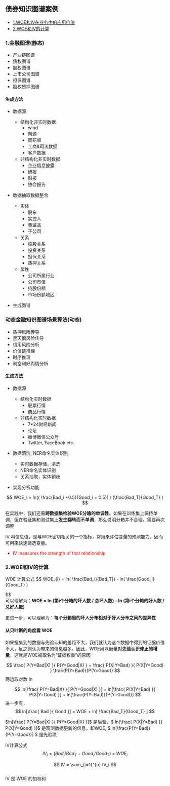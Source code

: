 ## 债券知识图谱案例
- [1.WOE和IV在业务中的应用价值](#1.WOE和IV在业务中的应用价值)
- [2.WOE和IV的计算](#2.WOE和IV的计算)

### 1.金融图谱(静态)
- 产业链图谱
- 债权图谱
- 股权图谱
- 上市公司图谱 
- 担保图谱
- 股权质押图谱 

#### 生成方法
- 数据源
    - 结构化非实时数据
        - wind 
        - 聚源
        - 同花顺
        - 工商&司法数据 
        - 客户数据 
    - 非结构化非实时数据
        - 企业信息披露
        - 研报 
        - 财报
        - 协会报告  

- 数据抽取数据整合
    - 实体 
        - 股东
        - 实控人
        - 董监高
        - 子公司
    - 关系 
        - 控股关系
        - 投资关系 
        - 担保关系
        - 质押关系
    - 属性
        - 公司所属行业
        - 公司市值 
        - 持股份额
        - 市场份额地区 

- 生成图谱

<!-- - <font color="red"> WOE describes the relationship between a predictive variable and a binary target variable </font>   -->

### 动态金融知识图谱场景算法(动态)
- 质押风险传导
- 黑天鹅风险传导
- 信用风险分析
- 价值链推理
- 时序推理
- 利空利好舆情分析  

#### 生成方法
- 数据源
    - 结构化实时数据
        - 股票行情
        - 商品行情 
    - 非结构化实时数据
        - 7*24财经新闻
        - 论坛
        - 微博微信公众号
        - Twitter, FaceBook etc. 

- 数据清洗, NER命名实体识别
    - 实时数据存储，清洗
    - NER命名实体识别
    - 关系抽取，实体销歧  

- 实现分析功能

$$
WOE_i = ln(( \frac{Bad_i +0.5}{Good_i + 0.5}) / (\frac{Bad_T}{Good_T} )    
$$ 

在实践中，我们还需**跨数据集检验WOE分箱的单调性**。如果在训练集上保持单调，但在验证集和测试集上**发生翻转而不单调**，那么说明分箱并不合理，需要再次调整

IV 叫信息值，是与WOE密切相关的一个指标，常用来评估变量的预测能力。因而可用来快速筛选变量。
- <font color="red"> IV measures the strength of that relationship </font>  

### 2.WOE和IV的计算
WOE 计算公式
$$
WOE_{i} = ln( \frac{Bad_i}{Bad_T}) - ln( \frac{Good_i}{Good_T} )  

$$   
可以理解为：**WOE = ln (第i个分箱的坏人数 / 总坏人数) - ln (第i个分箱的好人数 / 总好人数)**  

更进一步，可以理解为：**每个分箱里的坏人分布相对于好人分布之间的差异性**   

#### 从贝叶斯的角度看 WOE 
如果搜集到的数据与先验认知的差距不大，我们就认为这个数据中得到的证据价值不大，反之则认为带来的信息越多。因此，WOE用以衡量**对先验认识修正的增量**，这就是WOE被取名为“证据权重”的原因   

$$
\frac{ P(Y=Bad|X) }{ P(Y=Good|X) } = \frac{ P(X|Y=Bad) }{ P(X|Y=Good) } \frac{P(Y=Bad)}{P(Y=Good)} 
$$
两边取对数 In 

$$
ln[\frac{ P(Y=Bad|X) }{ P(Y=Good|X) }] = ln[\frac{ P(X|Y=Bad) }{ P(X|Y=Good) }] + ln[\frac{P(Y=Bad)}{P(Y=Good)}]  
$$ 
进一步有，
$$
ln[\frac{ Bad }{ Good }] = WOE + ln[ \frac{Bad_T}{Good_T} ]  
$$ 

$ln[\frac{ P(Y=Bad|X) }{ P(Y=Good|X) }]$ 是后验，$ ln[\frac{ P(X|Y=Bad) }{ P(X|Y=Good) }]$ 是观测数据更新的信息，即WOE, $ ln[\frac{P(Y=Bad)}{P(Y=Good)}] $ 是先验项 

IV计算公式
$$
IV_i = (Bad_i/Bad_T - Good_i/Good_T) \times WOE_i
$$  

$$
IV = \sum_{i=1}^{n} IV_i 
$$  
IV 是 WOE 的加权和

